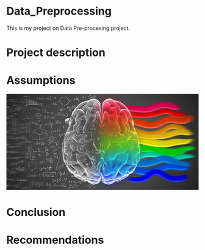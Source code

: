 # Data_Preprocessing
This is my project on Data Pre-procesing project.

# Project description

# Assumptions
![](https://github.com/ektadutt/Data_Analysis/blob/main/Data_Preprocessing/Data/left%20and%20right%20brain%20(2).jpg)

# Conclusion

# Recommendations
